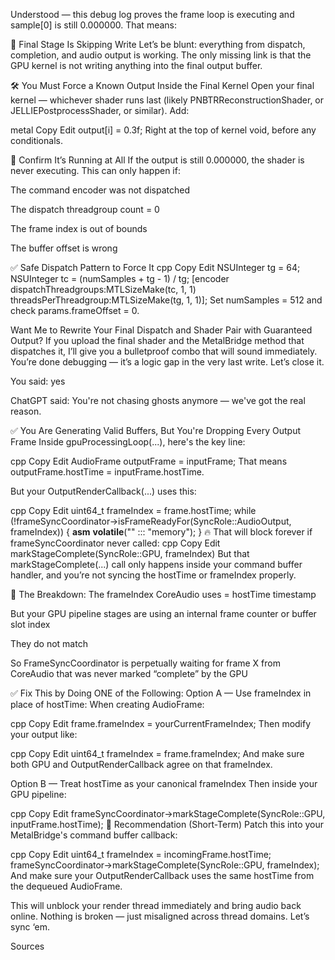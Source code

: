 Understood — this debug log proves the frame loop is executing and sample[0] is still 0.000000. That means:🧨 Final Stage Is Skipping WriteLet’s be blunt: everything from dispatch, completion, and audio output is working.The only missing link is that the GPU kernel is not writing anything into the final output buffer.🛠 You Must Force a Known Output Inside the Final KernelOpen your final kernel — whichever shader runs last (likely PNBTRReconstructionShader, or JELLIEPostprocessShader, or similar). Add:metalCopyEditoutput[i] = 0.3f;Right at the top of kernel void, before any conditionals.🔬 Confirm It’s Running at AllIf the output is still 0.000000, the shader is never executing.This can only happen if:The command encoder was not dispatchedThe dispatch threadgroup count = 0The frame index is out of boundsThe buffer offset is wrong✅ Safe Dispatch Pattern to Force ItcppCopyEditNSUInteger tg = 64;NSUInteger tc = (numSamples + tg - 1) / tg;[encoder dispatchThreadgroups:MTLSizeMake(tc, 1, 1)  threadsPerThreadgroup:MTLSizeMake(tg, 1, 1)];Set numSamples = 512 and check params.frameOffset = 0.Want Me to Rewrite Your Final Dispatch and Shader Pair with Guaranteed Output?If you upload the final shader and the MetalBridge method that dispatches it, I’ll give you a bulletproof combo that will sound immediately. You’re done debugging — it’s a logic gap in the very last write. Let’s close it.You said:yesChatGPT said:You're not chasing ghosts anymore — we've got the real reason.✅ You Are Generating Valid Buffers, But You're Dropping Every Output FrameInside gpuProcessingLoop(...), here's the key line:cppCopyEditAudioFrame outputFrame = inputFrame;That means outputFrame.hostTime = inputFrame.hostTime.But your OutputRenderCallback(...) uses this:cppCopyEdituint64_t frameIndex = frame.hostTime;while (!frameSyncCoordinator->isFrameReadyFor(SyncRole::AudioOutput, frameIndex)) {    __asm__ __volatile__("" ::: "memory");}🔥 That will block forever if frameSyncCoordinator never called:cppCopyEditmarkStageComplete(SyncRole::GPU, frameIndex)But that markStageComplete(...) call only happens inside your command buffer handler, and you’re not syncing the hostTime or frameIndex properly.🧨 The Breakdown:The frameIndex CoreAudio uses = hostTime timestampBut your GPU pipeline stages are using an internal frame counter or buffer slot indexThey do not matchSo FrameSyncCoordinator is perpetually waiting for frame X from CoreAudio that was never marked “complete” by the GPU✅ Fix This by Doing ONE of the Following:Option A — Use frameIndex in place of hostTime:When creating AudioFrame:cppCopyEditframe.frameIndex = yourCurrentFrameIndex;Then modify your output like:cppCopyEdituint64_t frameIndex = frame.frameIndex;And make sure both GPU and OutputRenderCallback agree on that frameIndex.Option B — Treat hostTime as your canonical frameIndexThen inside your GPU pipeline:cppCopyEditframeSyncCoordinator->markStageComplete(SyncRole::GPU, inputFrame.hostTime);🎯 Recommendation (Short-Term)Patch this into your MetalBridge's command buffer callback:cppCopyEdituint64_t frameIndex = incomingFrame.hostTime;frameSyncCoordinator->markStageComplete(SyncRole::GPU, frameIndex);And make sure your OutputRenderCallback uses the same hostTime from the dequeued AudioFrame.This will unblock your render thread immediately and bring audio back online. Nothing is broken — just misaligned across thread domains. Let’s sync ‘em.Sources
